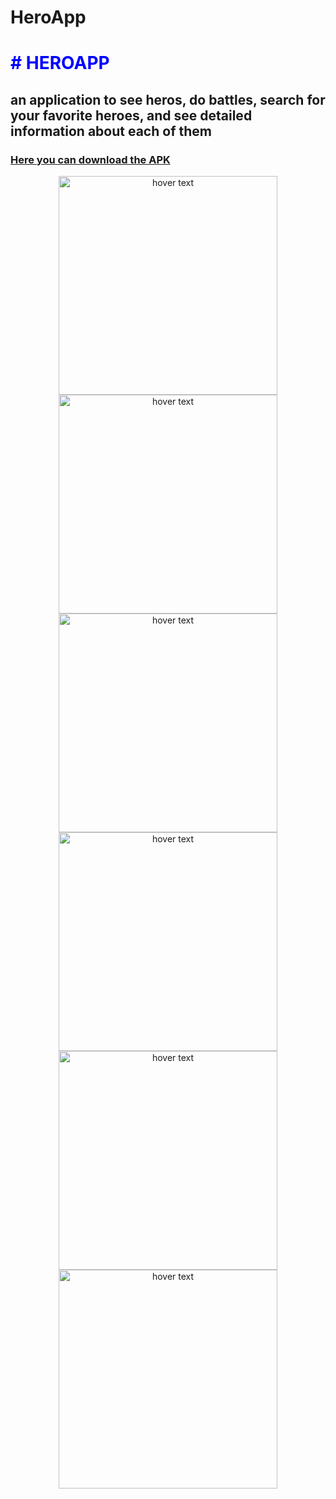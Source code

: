 # HeroApp

<h1 style= "color: #00f;
    text-transform: uppercase;"># HeroApp</h1>
<h2> an application to see heros, do battles, search for your favorite heroes, and see detailed information about each of them</h2>
<h3><a href = "https://github.com/FelipePolo/HeroApp/raw/master/apk/HeroApp.apk">Here you can download the APK</a></h3>

<p align="center">
  <img src="https://github.com/FelipePolo/HeroApp/blob/master/Previews/1.png" width="350" title="hover text">
  <img src="https://github.com/FelipePolo/HeroApp/blob/master/Previews/2.png" width="350" title="hover text">
  <img src="https://github.com/FelipePolo/HeroApp/blob/master/Previews/3.png" width="350" title="hover text">
  <img src="https://github.com/FelipePolo/HeroApp/blob/master/Previews/4.png" width="350" title="hover text">
  <img src="https://github.com/FelipePolo/HeroApp/blob/master/Previews/5.png" width="350" title="hover text">
  <img src="https://github.com/FelipePolo/HeroApp/blob/master/Previews/6.png" width="350" title="hover text">

</p>
